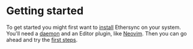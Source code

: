 # Getting started

To get started you might first want to [install](installation.md) Ethersync on your system. You'll need a [daemon](daemon.md) and an Editor plugin, like [Neovim](neovim.md). Then you can go ahead and try the [first steps](quickstart.md).
